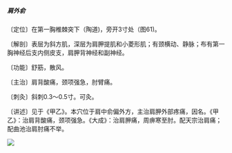 ##### 肩外俞

〔定位〕在第一胸椎棘突下（陶道)，旁开3寸处（图61)。

〔解剖〕表层为斜方肌，深层为肩胛提肌和小菱形肌；有颈横动、静脉；布有第一胸神经后支内侧皮支，肩胛背神经和副神经。

〔功能〕舒筋，散风。

〔主治〕肩背酸痛，颈项强急，肘臂痛。

〔刺灸〕斜刺0.3～0.5寸。可灸。

〔讲述〕见于《甲乙》。本穴位于肩中俞偏外方，主治肩胛外部疼痛，因名。《甲乙》：治肩背酸痛，颈项强急。《大成》：治肩胛痛，周痹寒至肘。配天宗治肩痛；配曲池治肩肘痛不举。

![](img/图61.jpg)
